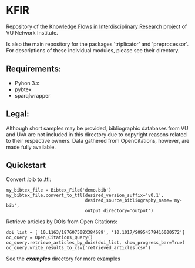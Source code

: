 # KFIR
Repository of the [Knowledge Flows in Interdisciplinary Research](http://www.networkinstitute.org/academy-assistants/academy-projects-17/#) project of VU Network Institute.

Is also the main repository for the packages 'triplicator' and 'preprocessor'. For descriptions of these individual modules, please see their directory. 
 
## Requirements: 
- Pyhon 3.x
- pybtex
- sparqlwrapper

## Legal:
Although short samples may be provided, bibliographic databases from VU and UvA are not included in this directory due to copyright reasons related to their respective owners. Data gathered from OpenCitations, however, are made fully available.

## Quickstart

Convert .bib to .ttl:

    my_bibtex_file = Bibtex_File('demo.bib')
    my_bibtex_file.convert_to_ttl(desired_version_suffix='v0.1', 
                                  desired_source_bibliography_name='my-bib',
                                  output_directory='output')

Retrieve articles by DOIs from Open Citations:

    doi_list = ['10.1163/187607508X384689', '10.1017/S0954579416000572']
    oc_query = Open_Citations_Query()
    oc_query.retrieve_articles_by_dois(doi_list, show_progress_bar=True)
    oc_query.write_results_to_csv('retrieved_articles.csv')


See the ***examples*** directory for more examples